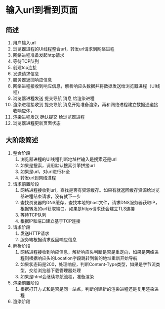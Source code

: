 # 输入url到看到页面

## 简述
1. 用户输入url
2. 浏览器进程的UI线程整合url，转发url请求到网络进程
3. 网络进程准备发起http请求
4. 等待TCP队列
5. 创建tcp连接
6. 发送请求信息
7. 服务器返回响应信息
8. 网络进程接收到响应信息，解析响应头数据并将数据发送给浏览器进程（UI线程）
9. 浏览器进程发送 提交导航 消息 给渲染进程
10. 渲染进程接收到 提交导航 消息开始准备渲染，再和网络进程建立数据通道接收响应体，
11. 渲染进程发送 确认提交 给浏览器进程
12. 浏览器进程更新页面状态

## 大阶段简述
1. 整合阶段
   1. 浏览器进程的UI线程判断地址栏输入是搜索还是url
   2. 如果是搜索，调用默认搜索引擎拼接url
   3. 如果是url，对url进行补全
   4. 转发url到网络进程
2. 请求前置阶段
   1. 网络进程接收到url，查找是否有资源缓存。如果有就返回缓存资源给浏览器进程结束请求，没有就下一步
   2. 查找浏览器的DNS缓存，查找本地的host文件，请求DNS服务器获取IP，根据转发的url获取端口。如果是https请求还会建立TLS连接
   3. 等待TCP队列
   4. 根据IP和端口建立基于TCP连接
3. 请求阶段
   1. 发送HTTP请求
   2. 服务端根据请求返回响应信息
4. 解析阶段
   1. 网络进程接收到响应信息，解析响应头判断是否是重定向，如果是网络进程则根据响应头的Location字段跳转到新的地址重新开始导航
   2. 如果状态码是200，处理响应，判断Content-Type类型，如果是字节流类型，交给浏览器下载管理器处理
   3. 如果是html会继续导航流程，准备渲染
5. 渲染前置阶段
   1. 根据打开方式和是否是同一站点，判断创建新的渲染进程还是复用渲染进程
6. 渲染阶段

